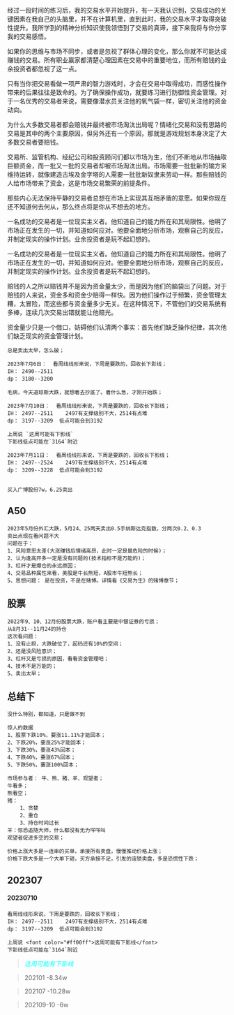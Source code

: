 经过一段时间的练习后，我的交易水平开始提升，有一天我认识到，交易成功的关键因素在我自己的头脑里，并不在计算机里，直到此时，我的交易水平才取得突破性提升。我所学到的精神分析知识使我领悟到了交易的真谛，接下来我将与你分享我的交易感悟。


如果你的思维与市场不同步，或者是忽视了群体心理的变化，那么你就不可能达成赚钱的交易。所有职业赢家都清楚心理因素在交易中的重要地位，而所有赔钱的业余投资者都忽视了这一点。


只有当你把交易看做一项严肃的智力游戏时，才会在交易中取得成功，而感性操作带来的后果往往是致命的。为了确保操作成功，就要练习进行防御性资金管理。对于一名优秀的交易者来说，需要像潜水员关注他的氧气袋一样，密切关注他的资金动向。

为什么大多数交易者都会赔钱并最终被市场淘汰出局呢？情绪化交易和没有思路的交易是其中的两个主要原因，但另外还有一个原因，那就是游戏规划本身决定了大多数交易者要赔钱。

交易所、监管机构、经纪公司和投资顾问们都以市场为生，他们不断地从市场抽取巨额资金，而一批又一批的交易者却被市场淘汰出局。市场需要一批批新的输方来维持运转，就像建造古埃及金字塔的人需要一批批新奴隶来劳动一样。那些赔钱的人给市场带来了资金，这是市场交易繁荣的前提条件。

那些内心无法保持平静的交易者总想在市场上实现其互相矛盾的意愿。如果你现在还不知道何去何从，那么终点将是你从不想去的地方。

一名成功的交易者是一位现实主义者。他知道自己的能力所在和其局限性。他明了市场正在发生的一切，并知道如何应对。他要全面地分析市场，观察自己的反应，并制定现实的操作计划。业余投资者是玩不起幻想的。

一名成功的交易者是一位现实主义者。他知道自己的能力所在和其局限性。他明了市场正在发生的一切，并知道如何应对。他要全面地分析市场，观察自己的反应，并制定现实的操作计划。业余投资者是玩不起幻想的。


赔钱的人之所以赔钱并不是因为资金量太少，而是因为他们的脑袋出了问题。对于赔钱的人来说，资金多和资金少赔得一样快。因为他们操作过于频繁，资金管理太糟，太冒险，而这些都与资金量多少无关。在这种情况下，不管他们的交易系统有多棒，连续几次交易出错就能让他赔光。


资金量少只是一个借口，妨碍他们认清两个事实：首先他们缺乏操作纪律，其次他们缺乏现实的资金管理计划。



```
总是卖出太早，怎么破；
```



```
2023年7月6日：  看周线线形来说，下周是要跌的，回收长下影线；
IH： 2490--2511
dp： 3180--3200

毛病，今天道琼斯大跌，就想着去抄底了。着什么急，才刚开始跌；
```


```
2023年7月10日：  看周线线形来说，下周是要跌的，回收长下影线；
IH： 2497--2511    2497有支撑级别不大，2514有点难
dp： 3197--3209  低点可能会到3192

上周说 `这周可能有下影线`
下影线低点可能在`3164`附近
```


```
2023年7月11日：  看周线线形来说，下周是要跌的，回收长下影线；
IH： 2497--2524    2497有支撑级别不大，2514有点难
dp： 3209--3228  低点可能会到3192


买入广博股份7w，6.25卖出
```


## A50
```
2023年5月份外汇大跌，5月24、25两天卖出0.5手纳斯达克指数，分两次0.2、0.3  
卖出点现在看问题不大
问题在于：
1、风险意思太差(大涨赚钱后情绪高昂，此时一定是最危险的时候)；
2、认为逢高开多一定是没有问题的(技术指标不是万能的)；
3、杠杆才是爆仓的永远原因；
4、交易品种属性来看，美股是牛长熊短，A股市牛短熊长；
5、思想问题： 是在投资，不是在赌博。详情看《交易为生》的赌博章节；
```

## 股票
```
2022年9、10、12月份股票大跌，账户看主要是中银证券的亏损；
从8月31--11月24的持仓
这次看问题：
1、没有止损，大跌破位了，起码还有10%的空间；
2、还是没风险意识；
3、杠杆又是亏损的原因，看看资金管理吧；
4、技术不是万能的；
5、卖出太早；
```

## 总结下
```
没什么特别，都知道，只是做不到
```


```
惊人的数据
1、股票下跌10%，要涨11.11%才能回本；
2、下跌20%，要涨25%才能回本；
3、下跌30%，要涨43%回本；
4、下跌40%，要涨67%回本；
5、下跌50%，要涨100%回本；
```


```
市场参与者： 牛、熊、猪、羊、观望者；
牛看多；
熊看空；
猪：
    1、贪婪
    2、重仓
    3、持仓时间过长
羊：惊恐追随大师，什么都没有无力咩咩叫
观望者促进多空的交易；
```

```
价格上涨大多是一连串的买单，承接所有卖盘，慢慢推动价格上涨；
价格下跌大多是一个大单下砸，买方承接不足，引发的连锁卖盘，多是恐慌性下跌；
```


## 202307


#### 20230710
```
看周线线形来说，下周是要跌的，回收长下影线；
IH： 2497--2511    2497有支撑级别不大，2514有点难
dp： 3197--3209  低点可能会到3192

上周说 <font color="#ff00ff">这周可能有下影线</font>
下影线低点可能在`3164`附近
```

> <font color="#00ffff">*这周可能有下影线*</font>


> 202101    -8.34w

> 202107    -10.28w

> 202109-10 -6w








